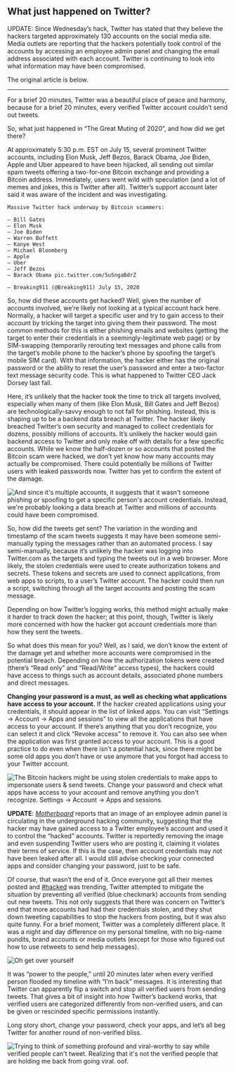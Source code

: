 ## What just happened on Twitter?

UPDATE: Since Wednesday’s hack, Twitter has stated that they believe the hackers targeted approximately 130 accounts on the social media site. Media outlets are reporting that the hackers potentially took control of the accounts by accessing an employee admin panel and changing the email address associated with each account. Twitter is continuing to look into what information may have been compromised.

The original article is below.

---

For a brief 20 minutes, Twitter was a beautiful place of peace and harmony, because for a brief 20 minutes, every verified Twitter account couldn’t send out tweets.

So, what just happened in “The Great Muting of 2020”, and how did we get there?

At approximately 5:30 p.m. EST on July 15, several prominent Twitter accounts, including Elon Musk, Jeff Bezos, Barack Obama, Joe Biden, Apple and Uber appeared to have been hijacked, all sending out similar spam tweets offering a two-for-one Bitcoin exchange and providing a Bitcoin address. Immediately, users went wild with speculation (and a lot of memes and jokes, this is Twitter after all). Twitter’s support account later said it was aware of the incident and was investigating.

```
Massive Twitter hack underway by Bitcoin scammers:

– Bill Gates
– Elon Musk
– Joe Biden
– Warren Buffett
– Kanye West
– Michael Bloomberg
– Apple
– Uber
– Jeff Bezos
– Barack Obama pic.twitter.com/5uSngaBdrZ

— Breaking911 (@Breaking911) July 15, 2020
```

So, how did these accounts get hacked? Well, given the number of accounts involved, we’re likely not looking at a typical account hack here. Normally, a hacker will target a specific user and try to gain access to their account by tricking the target into giving them their password. The most common methods for this is either phishing emails and websites (getting the target to enter their credentials in a seemingly-legitimate web page) or by SIM-swapping (temporarily rerouting text messages and phone calls from the target’s mobile phone to the hacker’s phone by spoofing the target’s mobile SIM card). With that information, the hacker either has the original password or the ability to reset the user’s password and enter a two-factor text message security code. This is what happened to Twitter CEO Jack Dorsey last fall.

Here, it’s unlikely that the hacker took the time to trick all targets involved, especially when many of them (like Elon Musk, Bill Gates and Jeff Bezos) are technologically-savvy enough to not fall for phishing. Instead, this is shaping up to be a backend data breach at Twitter. The hacker likely breached Twitter’s own security and managed to collect credentials for dozens, possibly millions of accounts. It’s unlikely the hacker would gain backend access to Twitter and only make off with details for a few specific accounts. While we know the half-dozen or so accounts that posted the Bitcoin scam were hacked, we don’t yet know how many accounts may actually be compromised. There could potentially be millions of Twitter users with leaked passwords now. Twitter has yet to confirm the extent of the damage.

<img src="https://raw.githubusercontent.com/nwithan8/blog/master/assets/2020-07-15-what-just-happened-on-twitter-1.png" alt="And since it's multiple accounts, it suggests that it wasn't someone phishing or spoofing to get a specific person's account credentials. Instead, we're probably looking a data breach at Twitter and millions of accounts could have been compromised.">

So, how did the tweets get sent? The variation in the wording and timestamp of the scam tweets suggests it may have been someone semi-manually typing the messages rather than an automated process. I say semi-manually, because it’s unlikely the hacker was logging into Twitter.com as the targets and typing the tweets out in a web browser. More likely, the stolen credentials were used to create authorization tokens and secrets. These tokens and secrets are used to connect applications, from web apps to scripts, to a user’s Twitter account. The hacker could then run a script, switching through all the target accounts and posting the scam message.

Depending on how Twitter’s logging works, this method might actually make it harder to track down the hacker; at this point, though, Twitter is likely more concerned with how the hacker got account credentials more than how they sent the tweets.

So what does this mean for you? Well, as I said, we don’t know the extent of the damage yet and whether more accounts were compromised in the potential breach. Depending on how the authorization tokens were created (there’s “Read only” and “Read/Write” access types), the hackers could have access to things such as account details, associated phone numbers and direct messages.

**Changing your password is a must, as well as checking what applications have access to your account.** If the hacker created applications using your credentials, it should appear in the list of linked apps. You can visit “Settings -> Account -> Apps and sessions” to view all the applications that have access to your account. If there’s anything that you don’t recognize, you can select it and click “Revoke access” to remove it. You can also see when the application was first granted access to your account. This is a good practice to do even when there isn’t a potential hack, since there might be some old apps you don’t have or use anymore that you forgot had access to your Twitter account.

<img src="https://raw.githubusercontent.com/nwithan8/blog/master/assets/2020-07-15-what-just-happened-on-twitter-2.png" alt="The Bitcoin hackers might be using stolen credentials to make apps to impersonate users & send tweets. Change your password and check what apps have access to your account and remove anything you don't recognize. Settings -> Account -> Apps and sessions">

**UPDATE**: [_Motherboard_](https://web.archive.org/web/20200806144134/https://www.vice.com/en_us/article/jgxd3d/twitter-insider-access-panel-account-hacks-biden-uber-bezos) reports that an image of an employee admin panel is circulating in the underground hacking community, suggesting that the hacker may have gained access to a Twitter employee’s account and used it to control the “hacked” accounts. Twitter is reportedly removing the image and even suspending Twitter users who are posting it, claiming it violates their terms of service. If this is the case, then account credentials may not have been leaked after all. I would still advise checking your connected apps and consider changing your password, just to be safe.

Of course, that wasn’t the end of it. Once everyone got all their memes posted and [#hacked](https://twitter.com/search?q=%23hacked&src=typed_query) was trending, Twitter attempted to mitigate the situation by preventing all verified (blue checkmark) accounts from sending out new tweets. This not only suggests that there was concern on Twitter’s end that more accounts had had their credentials stolen, and they shut down tweeting capabilities to stop the hackers from posting, but it was also quite funny. For a brief moment, Twitter was a completely different place. It was a night and day difference on my personal timeline, with no big-name pundits, brand accounts or media outlets (except for those who figured out how to use retweets to send help messages).

<img src="https://raw.githubusercontent.com/nwithan8/blog/master/assets/2020-07-15-what-just-happened-on-twitter-3.png" alt="Oh get over yourself">

It was “power to the people,” until 20 minutes later when every verified person flooded my timeline with “I’m back” messages. It is interesting that Twitter can apparently flip a switch and stop all verified users from sending tweets. That gives a bit of insight into how Twitter’s backend works, that verified users are categorized differently from non-verified users, and can be given or rescinded specific permissions instantly.

Long story short, change your password, check your apps, and let’s all beg Twitter for another round of non-verified bliss.

<img src="https://raw.githubusercontent.com/nwithan8/blog/master/assets/2020-07-15-what-just-happened-on-twitter-4.png" alt="Trying to think of something profound and viral-worthy to say while verified people can't tweet. Realizing that it's not the verified people that are holding me back from going viral. oof.">



